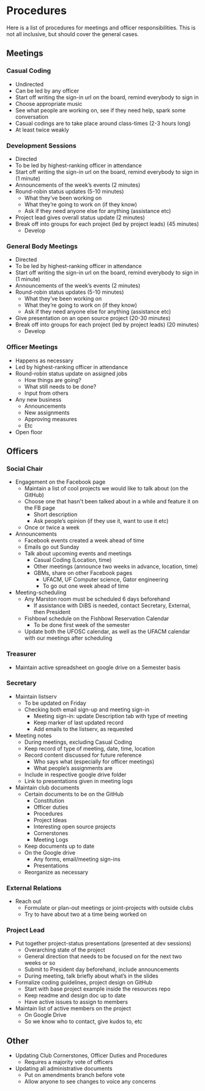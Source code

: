 # Procedures 

Here is a list of procedures for meetings and officer responsibilities. This is not all inclusive, but should cover the general cases. 

## Meetings

### Casual Coding

- Undirected
- Can be led by any officer
- Start off writing the sign-in url on the board, remind everybody to sign in
- Choose appropriate music
- See what people are working on, see if they need help, spark some conversation
- Casual codings are to take place around class-times (2-3 hours long)
- At least twice weakly

### Development Sessions

- Directed
- To be led by highest-ranking officer in attendance
- Start off writing the sign-in url on the board, remind everybody to sign in (1 minute)
- Announcements of the week’s events (2 minutes)
- Round-robin status updates (5-10 minutes)
	- What they’ve been working on
	- What they’re going to work on (if they know)
	- Ask if they need anyone else for anything (assistance etc)
- Project lead gives overall status update (2 minutes)
- Break off into groups for each project (led by project leads) (45 minutes)
	- Develop

### General Body Meetings

- Directed
- To be led by highest-ranking officer in attendance
- Start off writing the sign-in url on the board, remind everybody to sign in (1 minute)
- Announcements of the week’s events (2 minutes)
- Round-robin status updates (5-10 minutes)
	- What they’ve been working on
	- What they’re going to work on (if they know)
	- Ask if they need anyone else for anything (assistance etc)
- Give presentation on an open source project (20-30 minutes)
- Break off into groups for each project (led by project leads) (20 minutes)
	- Develop

### Officer Meetings

- Happens as necessary 
- Led by highest-ranking officer in attendance
- Round-robin status update on assigned jobs
	- How things are going?
	- What still needs to be done?
	- Input from others
- Any new business
	- Announcements
	- New assignments
	- Approving measures
	- Etc
- Open floor

## Officers

### Social Chair

- Engagement on the Facebook page
	- Maintain a list of cool projects we would like to talk about (on the GitHub)
	- Choose one that hasn't been talked about in a while and feature it on the FB page
		- Short description
		- Ask people’s opinion (if they use it, want to use it etc)
	- Once or twice a week
- Announcements
	- Facebook events created a week ahead of time
	- Emails go out Sunday
	- Talk about upcoming events and meetings
		- Casual Coding (Location, time)
		- Other meetings (announce two weeks in advance, location, time)
		- GBMs, share on other Facebook pages
			- UFACM, UF Computer science, Gator engineering
			- To go out one week ahead of time
- Meeting-scheduling
	- Any Marston room must be scheduled 6 days beforehand
		- If assistance with DiBS is needed, contact Secretary, External, then President
	- Fishbowl schedule on the Fishbowl Reservation Calendar
		- To be done first week of the semester
	- Update both the UFOSC calendar, as well as the UFACM calendar with our meetings after scheduling

### Treasurer

- Maintain active spreadsheet on google drive on a Semester basis

### Secretary

- Maintain listserv
	- To be updated on Friday
	- Checking both email sign-up and meeting sign-in
		- Meeting sign-in: update Description tab with type of meeting
		- Keep marker of last updated record
		- Add emails to the listserv, as requested
- Meeting notes
	- During meetings, excluding Casual Coding
	- Keep record of type of meeting, date, time, location
	- Record content discussed for future reference
		- Who says what (especially for officer meetings)
		- What people’s assignments are
	- Include in respective google drive folder
	- Link to presentations given in meeting logs
- Maintain club documents
	- Certain documents to be on the GitHub
		- Constitution
		- Officer duties
		- Procedures
		- Project Ideas
		- Interesting open source projects
		- Cornerstones
		- Meeting Logs
	- Keep documents up to date
	- On the Google drive
		- Any forms, email/meeting sign-ins
		- Presentations
	- Reorganize as necessary

### External Relations

- Reach out
	- Formulate or plan-out meetings or joint-projects with outside clubs
	- Try to have about two at a time being worked on

### Project Lead

- Put together project-status presentations (presented at dev sessions)
	- Overarching state of the project
	- General direction that needs to be focused on for the next two weeks or so
	- Submit to President day beforehand, include announcements
	- During meeting, talk briefly about what’s in the slides
- Formalize coding guidelines, project design on GitHub
	- Start with base project example inside the resources repo
	- Keep readme and design doc up to date
	- Have active issues to assign to members
- Maintain list of active members on the project
	- On Google Drive
	- So we know who to contact, give kudos to, etc

## Other

- Updating Club Cornerstones, Officer Duties and Procedures 
	- Requires a majority vote of officers 
- Updating all administrative documents
	- Put on amendments branch before vote 
	- Allow anyone to see changes to voice any concerns 